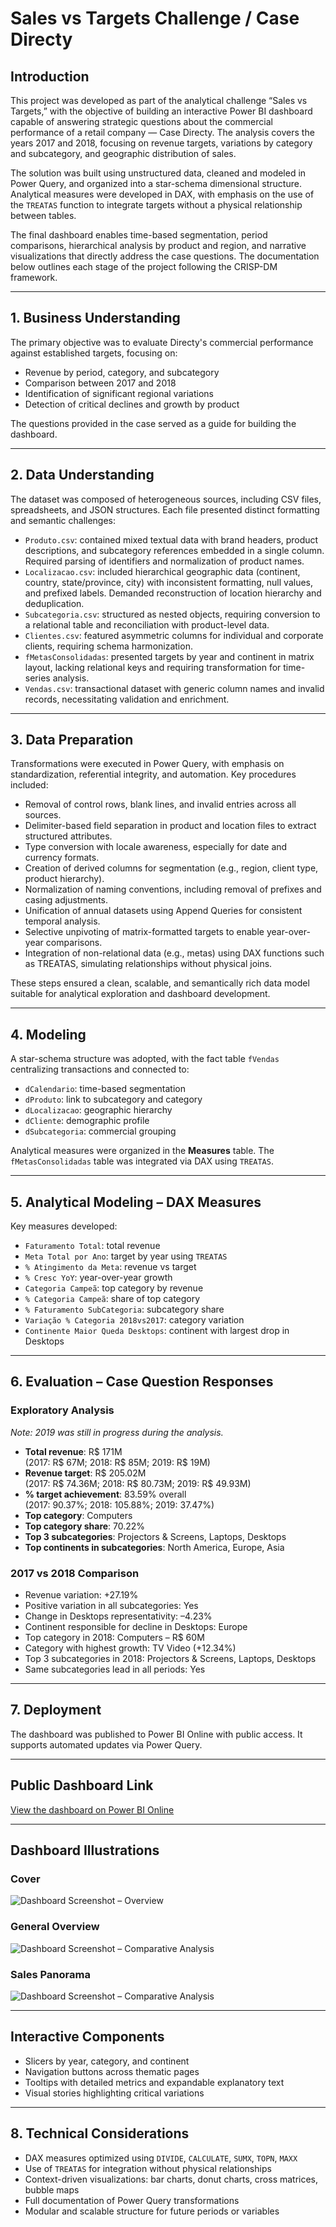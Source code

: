 # Sales vs Targets Challenge / Case Directy

## Introduction

This project was developed as part of the analytical challenge “Sales vs Targets,” with the objective of building an interactive Power BI dashboard capable of answering strategic questions about the commercial performance of a retail company — Case Directy. The analysis covers the years 2017 and 2018, focusing on revenue targets, variations by category and subcategory, and geographic distribution of sales.

The solution was built using unstructured data, cleaned and modeled in Power Query, and organized into a star-schema dimensional structure. Analytical measures were developed in DAX, with emphasis on the use of the `TREATAS` function to integrate targets without a physical relationship between tables.

The final dashboard enables time-based segmentation, period comparisons, hierarchical analysis by product and region, and narrative visualizations that directly address the case questions. The documentation below outlines each stage of the project following the CRISP-DM framework.

---

## 1. Business Understanding

The primary objective was to evaluate Directy's commercial performance against established targets, focusing on:

- Revenue by period, category, and subcategory
- Comparison between 2017 and 2018
- Identification of significant regional variations
- Detection of critical declines and growth by product

The questions provided in the case served as a guide for building the dashboard.

---

## 2. Data Understanding

The dataset was composed of heterogeneous sources, including CSV files, spreadsheets, and JSON structures. Each file presented distinct formatting and semantic challenges:

- `Produto.csv`: contained mixed textual data with brand headers, product descriptions, and subcategory references embedded in a single column. Required parsing of identifiers and normalization of product names.
- `Localizacao.csv`: included hierarchical geographic data (continent, country, state/province, city) with inconsistent formatting, null values, and prefixed labels. Demanded reconstruction of location hierarchy and deduplication.
- `Subcategoria.csv`: structured as nested objects, requiring conversion to a relational table and reconciliation with product-level data.
- `Clientes.csv`: featured asymmetric columns for individual and corporate clients, requiring schema harmonization.
- `fMetasConsolidadas`: presented targets by year and continent in matrix layout, lacking relational keys and requiring transformation for time-series analysis.
- `Vendas.csv`: transactional dataset with generic column names and invalid records, necessitating validation and enrichment.

---

## 3. Data Preparation

Transformations were executed in Power Query, with emphasis on standardization, referential integrity, and automation. Key procedures included:

- Removal of control rows, blank lines, and invalid entries across all sources.
- Delimiter-based field separation in product and location files to extract structured attributes.
- Type conversion with locale awareness, especially for date and currency formats.
- Creation of derived columns for segmentation (e.g., region, client type, product hierarchy).
- Normalization of naming conventions, including removal of prefixes and casing adjustments.
- Unification of annual datasets using Append Queries for consistent temporal analysis.
- Selective unpivoting of matrix-formatted targets to enable year-over-year comparisons.
- Integration of non-relational data (e.g., metas) using DAX functions such as TREATAS, simulating relationships without physical joins.

These steps ensured a clean, scalable, and semantically rich data model suitable for analytical exploration and dashboard development.

---

## 4. Modeling

A star-schema structure was adopted, with the fact table `fVendas` centralizing transactions and connected to:

- `dCalendario`: time-based segmentation
- `dProduto`: link to subcategory and category
- `dLocalizacao`: geographic hierarchy
- `dCliente`: demographic profile
- `dSubcategoria`: commercial grouping

Analytical measures were organized in the **Measures** table. The `fMetasConsolidadas` table was integrated via DAX using `TREATAS`.

---

## 5. Analytical Modeling – DAX Measures

Key measures developed:

- `Faturamento Total`: total revenue
- `Meta Total por Ano`: target by year using `TREATAS`
- `% Atingimento da Meta`: revenue vs target
- `% Cresc YoY`: year-over-year growth
- `Categoria Campeã`: top category by revenue
- `% Categoria Campeã`: share of top category
- `% Faturamento SubCategoria`: subcategory share
- `Variação % Categoria 2018vs2017`: category variation
- `Continente Maior Queda Desktops`: continent with largest drop in Desktops

---

## 6. Evaluation – Case Question Responses

### Exploratory Analysis  
*Note: 2019 was still in progress during the analysis.*

- **Total revenue**: R$ 171M  
  (2017: R$ 67M; 2018: R$ 85M; 2019: R$ 19M)
- **Revenue target**: R$ 205.02M  
  (2017: R$ 74.36M; 2018: R$ 80.73M; 2019: R$ 49.93M)
- **% target achievement**: 83.59% overall  
  (2017: 90.37%; 2018: 105.88%; 2019: 37.47%)
- **Top category**: Computers
- **Top category share**: 70.22%
- **Top 3 subcategories**: Projectors & Screens, Laptops, Desktops
- **Top continents in subcategories**: North America, Europe, Asia

### 2017 vs 2018 Comparison

- Revenue variation: +27.19%
- Positive variation in all subcategories: Yes
- Change in Desktops representativity: –4.23%
- Continent responsible for decline in Desktops: Europe
- Top category in 2018: Computers – R$ 60M
- Category with highest growth: TV Video (+12.34%)
- Top 3 subcategories in 2018: Projectors & Screens, Laptops, Desktops
- Same subcategories lead in all periods: Yes

---

## 7. Deployment

The dashboard was published to Power BI Online with public access. It supports automated updates via Power Query.

---

## Public Dashboard Link

[View the dashboard on Power BI Online](https://app.powerbi.com/view?r=eyJrIjoiNDY1ZTVkMTEtODU4ZC00NjlkLTg2MWUtMmQxZGRhNzdlYmFlIiwidCI6IjY1OWNlMmI4LTA3MTQtNDE5OC04YzM4LWRjOWI2MGFhYmI1NyJ9)

---

## Dashboard Illustrations

### Cover  
![Dashboard Screenshot – Overview](https://github.com/user-attachments/assets/89282b90-62c3-402a-8086-5b0855145e26)

### General Overview  
![Dashboard Screenshot – Comparative Analysis](https://github.com/user-attachments/assets/b5cb1c9e-b442-4953-a3e6-628a9344c016)

### Sales Panorama  
![Dashboard Screenshot – Comparative Analysis](https://github.com/user-attachments/assets/44c1f6cb-a1ae-4b79-a2fe-05f7a216626a)

---

## Interactive Components

- Slicers by year, category, and continent
- Navigation buttons across thematic pages
- Tooltips with detailed metrics and expandable explanatory text
- Visual stories highlighting critical variations

---

## 8. Technical Considerations

- DAX measures optimized using `DIVIDE`, `CALCULATE`, `SUMX`, `TOPN`, `MAXX`
- Use of `TREATAS` for integration without physical relationships
- Context-driven visualizations: bar charts, donut charts, cross matrices, bubble maps
- Full documentation of Power Query transformations
- Modular and scalable structure for future periods or variables

